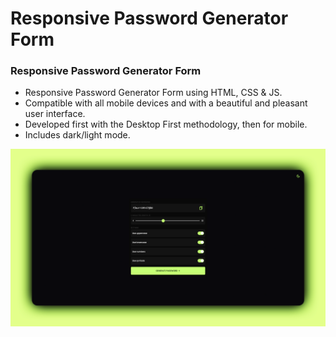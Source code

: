 # Responsive Password Generator Form

### Responsive Password Generator Form

- Responsive Password Generator Form using HTML, CSS & JS.
- Compatible with all mobile devices and with a beautiful and pleasant user interface.
- Developed first with the Desktop First methodology, then for mobile.
- Includes dark/light mode.

![password-generator](/preview.png)
